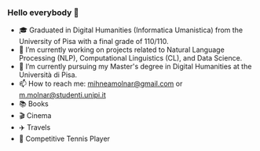 ### Hello everybody 👋

- 🎓 Graduated in Digital Humanities (Informatica Umanistica) from the University of Pisa with a final grade of 110/110.
- 🔭 I’m currently working on projects related to Natural Language Processing (NLP), Computational Linguistics (CL), and Data Science.
- 🌱 I’m currently pursuing my Master's degree in Digital Humanities at the Università di Pisa.
- 📫 How to reach me: [mihneamolnar@gmail.com](mailto:mihneamolnar@gmail.com) or [m.molnar@studenti.unipi.it](mailto:m.molnar@studenti.unipi.it)
- 📚 Books  
- 🎬 Cinema  
- ✈️ Travels
- 🎾 Competitive Tennis Player 

